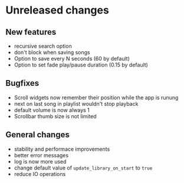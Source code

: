# Unreleased changes

## New features
- recursive search option
- don't block when saving songs
- Option to save every N seconds (60 by default)
- Option to set fade play/pause duration (0.15 by default)

## Bugfixes
- Scroll widgets now remember their position while the app is runung
- next on last song in playlist wouldn't stop playback
- default volume is now always 1
- Scrollbar thumb size is not limited

## General changes
- stability and performace improvements
- better error messages
- log is now more used
- change default value of `update_library_on_start` to `true`
- reduce IO operations
